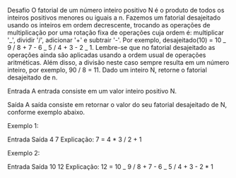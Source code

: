 Desafio
O fatorial de um número inteiro positivo N é o produto de todos os inteiros positivos menores ou iguais a n. Fazemos um fatorial desajeitado usando os inteiros em ordem decrescente, trocando as operações de multiplicação por uma rotação fixa de operações cuja ordem é: multiplicar '_', dividir '/', adicionar '+' e subtrair '-'. Por exemplo, desajeitado(10) = 10 _ 9 / 8 + 7 - 6 _ 5 / 4 + 3 - 2 _ 1. Lembre-se que no fatorial desajeitado as operações ainda são aplicadas usando a ordem usual de operações aritméticas. Além disso, a divisão neste caso sempre resulta em um número inteiro, por exemplo, 90 / 8 = 11. Dado um inteiro N, retorne o fatorial desajeitado de n.

Entrada
A entrada consiste em um valor inteiro positivo N.

Saída
A saída consiste em retornar o valor do seu fatorial desajeitado de N, conforme exemplo abaixo.

Exemplo 1:

Entrada Saída
4 7
Explicação: 7 = 4 \* 3 / 2 + 1

Exemplo 2:

Entrada Saída
10 12
Explicação: 12 = 10 _ 9 / 8 + 7 - 6 _ 5 / 4 + 3 - 2 \* 1

